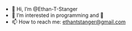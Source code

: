 - 👋 Hi, I’m @Ethan-T-Stanger
- 👀 I’m interested in programming and :musical_note:
- 📫 How to reach me: ethantstanger@gmail.com

<!---
Ethan-T-Stanger/Ethan-T-Stanger is a ✨ special ✨ repository because its `README.md` (this file) appears on your GitHub profile.
You can click the Preview link to take a look at your changes.
--->
